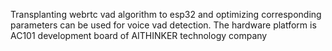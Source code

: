 Transplanting webrtc vad algorithm to esp32 and optimizing corresponding parameters can be used for voice vad detection. The hardware platform is AC101 development board of AITHINKER technology company
